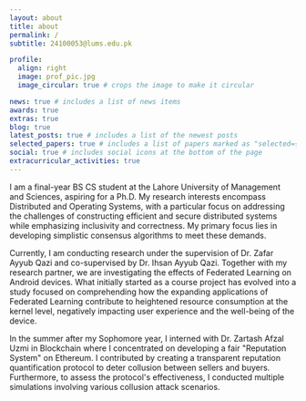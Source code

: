 ```yaml
---
layout: about
title: about
permalink: /
subtitle: 24100053@lums.edu.pk

profile:
  align: right
  image: prof_pic.jpg
  image_circular: true # crops the image to make it circular

news: true # includes a list of news items
awards: true
extras: true
blog: true
latest_posts: true # includes a list of the newest posts
selected_papers: true # includes a list of papers marked as "selected={true}"
social: true # includes social icons at the bottom of the page
extracurricular_activities: true
---
```


I am a final-year BS CS student at the Lahore University of Management and Sciences, aspiring for a Ph.D. My research interests encompass Distributed and Operating Systems, with a particular focus on addressing the challenges of constructing efficient and secure distributed systems while emphasizing inclusivity and correctness. My primary focus lies in developing simplistic consensus algorithms to meet these demands.

Currently, I am conducting research under the supervision of Dr. Zafar Ayyub Qazi and co-supervised by Dr. Ihsan Ayyub Qazi. Together with my research partner, we are investigating the effects of Federated Learning on Android devices. What initially started as a course project has evolved into a study focused on comprehending how the expanding applications of Federated Learning contribute to heightened resource consumption at the kernel level, negatively impacting user experience and the well-being of the device.

In the summer after my Sophomore year, I interned with Dr. Zartash Afzal Uzmi in Blockchain where I concentrated on developing a fair "Reputation System" on Ethereum. I contributed by creating a transparent reputation quantification protocol to deter collusion between sellers and buyers. Furthermore, ​​to assess the protocol's effectiveness, I conducted multiple simulations involving various collusion attack scenarios.
